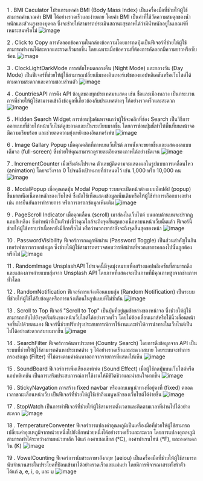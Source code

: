 1 . BMI Caculator
โปรแกรมหาค่า BMI (Body Mass Index) เป็นเครื่องมือที่ช่วยให้ผู้ใช้สามารถคำนวณค่า BMI ได้อย่างรวดเร็วและง่ายดาย โดยค่า BMI เป็นค่าที่ใช้วัดความสมดุลของน้ำหนักและส่วนสูงของบุคคล ซึ่งจะช่วยให้สามารถประเมินสถานะสุขภาพได้ว่ามีน้ำหนักอยู่ในเกณฑ์ที่เหมาะสมหรือไม่
![image](https://github.com/user-attachments/assets/ebbc80ab-c0cb-40a5-8e83-fee51a1598bb)

2 . Click to Copy
การคัดลอกข้อความในกล่องข้อความโดยการกดปุ่มเป็นฟีเจอร์ที่ช่วยให้ผู้ใช้สามารถทำงานได้สะดวกและรวดเร็วมากขึ้น โดยเฉพาะเมื่อข้อความที่ต้องการคัดลอกมีความยาวหรือซับซ้อน 
![image](https://github.com/user-attachments/assets/f9981453-fbf9-4854-aa67-380e944857f1)

3 . ClockLightDarkMode
การสลับโหมดกลางคืน (Night Mode) และกลางวัน (Day Mode) เป็นฟีเจอร์ที่ช่วยให้ผู้ใช้สามารถเปลี่ยนธีมของอินเทอร์เฟซของแอปพลิเคชันหรือเว็บไซต์ได้ตามความสะดวกและความชอบส่วนตัว 
![image](https://github.com/user-attachments/assets/0626f542-d1f5-4264-8e23-50e0bfc293b9)

4 . CountriesAPI
การดึง API ข้อมูลของทุกประเทศมาแสดง เช่น ชื่อและเมืองหลวง เป็นกระบวนการที่ช่วยให้ผู้ใช้สามารถเข้าถึงข้อมูลที่เกี่ยวข้องกับประเทศต่างๆ ได้อย่างรวดเร็วและสะดวก
![image](https://github.com/user-attachments/assets/bb1ad0ef-0f29-48e8-989e-4ce32c2e85fd)

5 . Hidden Search Widget
การซ่อนปุ่มค้นหาจนกว่าผู้ใช้จะคลิกที่ช่อง Search เป็นวิธีการออกแบบที่ช่วยให้หน้าเว็บไซต์ดูสะอาดและเป็นระเบียบมากขึ้น โดยการซ่อนปุ่มนี้ทำให้พื้นที่บนหน้าจอมีความเรียบร้อย และช่วยลดความยุ่งเหยิงของอินเทอร์เฟซ
![image](https://github.com/user-attachments/assets/67a429a4-0806-495b-94d8-c1c9166415cd)

6 . Image Gallary Popup
เมื่อคุณคลิกที่ภาพบนเว็บไซต์ ภาพนั้นจะขยายขึ้นและแสดงผลแบบเต็มจอ (full-screen) ซึ่งช่วยให้คุณสามารถดูรายละเอียดของภาพได้อย่างชัดเจน 
![image](https://github.com/user-attachments/assets/aedf59d6-2547-40eb-9652-2e7c18f10c3f)

7 . IncrementCounter
เมื่อเริ่มต้นโปรเจค ตัวเลขผู้ติดตามจะแสดงผลในรูปแบบการเคลื่อนไหว (animation) โดยจะวิ่งจาก 0 ไปจนถึงเป้าหมายที่กำหนดไว้ เช่น 1,000 หรือ 10,000 คน
![image](https://github.com/user-attachments/assets/39550521-bc08-4a1b-9b3f-d2060f43e960)

8 . ModalPopup
เมื่อคุณกดปุ่ม Modal Popup ระบบจะเปิดหน้าต่างแบบป๊อปอัป (popup) ขึ้นมาเหนือเนื้อหาหลักของเว็บไซต์ ซึ่งมักใช้เพื่อแสดงข้อมูลเพิ่มเติมหรือให้ผู้ใช้ทำการเลือกบางอย่าง เช่น การยืนยันการทำรายการ หรือการกรอกข้อมูลเพิ่มเติม
![image](https://github.com/user-attachments/assets/b813af71-c7be-4144-98b5-a82c7c2533a0)

9 . PageScroll Indicator
เมื่อคุณเลื่อน (scroll) เมาส์ลงในเว็บไซต์ บนแถบด้านบนจะปรากฏแถบสีเหลือง ซึ่งทำหน้าที่เป็นตัวบ่งชี้ว่าคุณใกล้จะถึงจุดสิ้นสุดของเนื้อหาบนหน้าเว็บนั้นแล้ว ฟีเจอร์นี้ช่วยให้ผู้ใช้ทราบว่าเนื้อหายังมีอีกหรือไม่ หรือว่าพวกเขากำลังจะถึงจุดสิ้นสุดของหน้า
![image](https://github.com/user-attachments/assets/57217d3d-b6bc-4a6b-ae7f-5a67da6aaae6)

10 . PasswordVisibility
ฟีเจอร์การกดดูรหัสผ่าน (Password Toggle) เป็นส่วนสำคัญในอินเทอร์เฟซการกรอกข้อมูล ซึ่งช่วยให้ผู้ใช้สามารถตรวจสอบว่ารหัสผ่านที่พวกเขากรอกลงไปนั้นถูกต้องหรือไม่
![image](https://github.com/user-attachments/assets/d4230d6e-a59e-4487-8284-c6b7e4bf0bc7)

11 . RandomImage UnsplashAPI
โปรเจคนี้มีจุดมุ่งหมายเพื่อสร้างแอปพลิเคชันที่สามารถดึงและแสดงภาพถ่ายแบบสุ่มจาก Unsplash API โดยภาพที่แสดงจะเป็นภาพที่มีคุณภาพสูงจากช่างภาพทั่วโลก 

12 . RandomNotification
ฟีเจอร์การแจ้งเตือนแบบสุ่ม (Random Notification) เป็นระบบที่ช่วยให้ผู้ใช้ได้รับข้อมูลหรือการแจ้งเตือนในรูปแบบที่ไม่ซ้ำกัน
![image](https://github.com/user-attachments/assets/a95e6a83-8a8f-4e6a-9d90-4ed19dde7901)

13 . Scroll to Top
ฟีเจอร์ "Scroll to Top" เป็นปุ่มที่อยู่มุมซ้ายล่างของหน้าจอ ซึ่งช่วยให้ผู้ใช้สามารถกลับไปยังจุดเริ่มต้นของหน้าเว็บไซต์ได้อย่างรวดเร็ว โดยไม่ต้องเลื่อนเมาส์หรือใช้นิ้วเลื่อนหน้าจอขึ้นไปด้วยตนเอง ฟีเจอร์นี้ช่วยปรับปรุงประสบการณ์การใช้งานและทำให้การนำทางในเว็บไซต์เป็นไปได้อย่างสะดวกสบายมากขึ้น
![image](https://github.com/user-attachments/assets/a2307947-d611-46b3-a19e-116c571a1848)

14 . SearchFilter
ฟีเจอร์การค้นหาประเทศ (Country Search) โดยการดึงข้อมูลจาก API เป็นระบบที่ช่วยให้ผู้ใช้สามารถค้นหาประเทศต่าง ๆ ได้อย่างรวดเร็วและสะดวกสบาย โดยระบบจะทำการกรองข้อมูล (Filter) ที่ไม่ตรงตามคำค้นหาออกจากรายการที่แสดงให้เห็น
![image](https://github.com/user-attachments/assets/d9f2fb1a-99cb-4902-a6ee-fa134c23aa1d)

15 . SoundBoard
ฟีเจอร์การเพิ่มเสียงเอฟเฟค (Sound Effect) เมื่อผู้ใช้กดปุ่มบนเว็บไซต์หรือแอปพลิเคชัน เป็นการเสริมประสบการณ์การใช้งานให้มีชีวิตชีวาและน่าสนใจมากขึ้น
![image](https://github.com/user-attachments/assets/86e32948-f432-422c-86dc-93f1f9038411)

16 . StickyNavgation
การสร้าง fixed navbar หรือแถบเมนูนำทางที่อยู่คงที่ (fixed) ตลอดเวลาขณะเลื่อนหน้าเว็บ เป็นฟีเจอร์ที่ช่วยให้ผู้ใช้เข้าถึงเมนูหลักของเว็บไซต์ได้ง่ายขึ้น 
![image](https://github.com/user-attachments/assets/ff648176-5fbd-4957-b60a-21c20ee560e0)

17 . StopWatch
เป็นการทำฟีเจอร์ที่ช่วยให้ผู้ใช้สามารถตั้งเวลาและติดตามเวลาที่ผ่านไปได้อย่างสะดวก
![image](https://github.com/user-attachments/assets/2326f3cd-94b5-487d-8b5e-83bd7cc751b3)

18 . TemperatureConventer
ฟีเจอร์การแปลงค่าอุณหภูมิเป็นเครื่องมือที่ช่วยให้ผู้ใช้สามารถเปลี่ยนค่าอุณหภูมิจากหน่วยหนึ่งไปยังอีกหน่วยหนึ่งได้อย่างรวดเร็วและสะดวก โดยการแปลงอุณหภูมิสามารถทำได้ระหว่างสามหน่วยหลัก ได้แก่ องศาเซลเซียส (°C), องศาฟาเรนไฮน์ (°F), และองศาเคลวิน (K)
![image](https://github.com/user-attachments/assets/cb5b1a2c-65ad-4c3c-84ee-8cf21420874d)

19 . VowelCounting
ฟีเจอร์การนับสระภาษาอังกฤษ (aeiou) เป็นเครื่องมือที่ช่วยให้ผู้ใช้สามารถนับจำนวนสระในประโยคที่ป้อนเข้ามาได้อย่างรวดเร็วและแม่นยำ โดยมีการพิจารณาสระทั้งห้าตัว ได้แก่ a, e, i, o, และ u
![image](https://github.com/user-attachments/assets/2a30e0a9-c1a9-48b1-992e-c9d7e85d7825)
